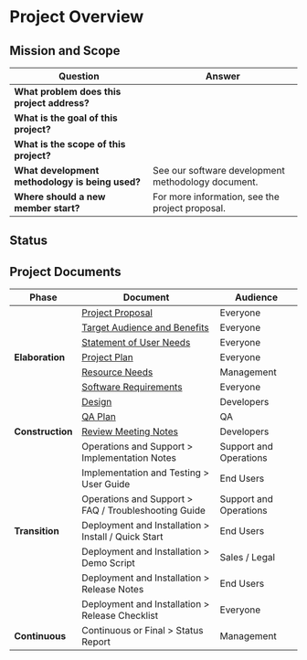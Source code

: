 # Project Overview

## Mission and Scope

| Question                                        | Answer                                             |
| ----------------------------------------------- | -------------------------------------------------- |
| **What problem does this project address?**     |                                                    |
| **What is the goal of this project?**           |                                                    |
| **What is the scope of this project?**          |                                                    |
| **What development methodology is being used?** | See our software development methodology document. |
| **Where should a new member start?**            | For more information, see the project proposal.    |

## Status
[comment]: # (Briefly describe the status of this project. E.g., what phase are you in? And, what is your next major milestone? Detailed project status is written in the status reports, not here.)

## Project Documents

| Phase            | Document                                                                      | Audience               |
| ---------------- | ----------------------------------------------------------------------------- | ---------------------- |
|                  | [Project Proposal](planning/proposal.md)                                      | Everyone               |
|                  | [Target Audience and Benefits](planning/target_benefits.md)                   | Everyone               |
|                  | [Statement of User Needs](requirements_specifications/user_needs.md)          | Everyone               |
| **Elaboration**  | [Project Plan](planning/plan.md)                                              | Everyone               |
|                  | [Resource Needs](planning/resource_needs.md)                                  | Management             |
|                  | [Software Requirements](requirements_specifications/software_requirements.md) | Everyone               |
|                  | [Design](architecture_design/design.md)                                       | Developers             |
|                  | [QA Plan](planning/qa_plan.md)                                                | QA                     |
| **Construction** | [Review Meeting Notes](continuous_final/review_meeting_minutes.md)            | Developers             |
|                  | Operations and Support > Implementation Notes                                 | Support and Operations |
|                  | Implementation and Testing > User Guide                                       | End Users              |
|                  | Operations and Support > FAQ / Troubleshooting Guide                          | Support and Operations |
| **Transition**   | Deployment and Installation > Install / Quick Start                           | End Users              |
|                  | Deployment and Installation > Demo Script                                     | Sales / Legal          |
|                  | Deployment and Installation > Release Notes                                   | End Users              |
|                  | Deployment and Installation > Release Checklist                               | Everyone               |
| **Continuous**   | Continuous or Final > Status Report                                           | Management             |